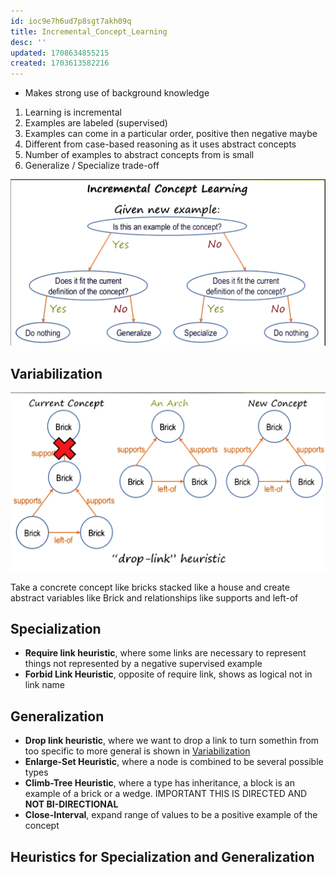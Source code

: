 ```yaml
---
id: ioc9e7h6ud7p8sgt7akh09q
title: Incremental_Concept_Learning
desc: ''
updated: 1708634855215
created: 1703613582216
---
```


- Makes strong use of background knowledge

1) Learning is incremental
2) Examples are labeled (supervised)
3) Examples can come in a particular order, positive then negative maybe
4) Different from case-based reasoning as it uses abstract concepts
5) Number of examples to abstract concepts from is small
6) Generalize / Specialize trade-off

![incremental concept learning](./assets/incremental_concept_learning.png)

## Variabilization

![variabilization](./assets/variabilization.png)

Take a concrete concept like bricks stacked like a house and create abstract variables
like Brick and relationships like supports and left-of

## Specialization

- **Require link heuristic**, where some links are necessary to represent things not represented by a negative supervised example
- **Forbid Link Heuristic**, opposite of require link, shows as logical not in link name

## Generalization

- **Drop link heuristic**, where we want to drop a link to turn somethin from too specific to more general is shown in [Variabilization](#variabilization)
- **Enlarge-Set Heuristic**, where a node is combined to be several possible types
- **Climb-Tree Heuristic**, where a type has inheritance, a block is an example of a brick or a wedge. IMPORTANT THIS IS DIRECTED AND **NOT BI-DIRECTIONAL**
- **Close-Interval**, expand range of values to be a positive example of the concept

## Heuristics for Specialization and Generalization


